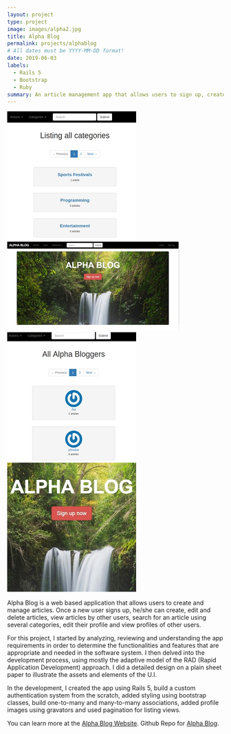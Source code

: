 ```yaml
---
layout: project
type: project
image: images/alpha2.jpg
title: Alpha Blog
permalink: projects/alphablog
# All dates must be YYYY-MM-DD format!
date: 2019-06-03
labels:
  - Rails 5
  - Bootstrap
  - Ruby
summary: An article management app that allows users to sign up, create and publish articles.
---
```


<div class="ui small rounded images">
  <img class="ui image" src="../images/alpha3.jpg">
  <img class="ui image" src="../images/alpha.jpg">
  <img class="ui image" src="../images/alpha4.jpg">
  <img class="ui image" src="../images/alpha2.jpg">
</div>

Alpha Blog is a web based application that allows users to create and manage articles. Once a new user signs up, he/she can create, edit and delete articles, view articles by other users, search for an article using several categories, edit their profile and view profiles of other users. 

For this project, I started by analyzing, reviewing and understanding the app requirements in order to determine the functionalities and features that are appropriate and needed in the software system. I then delved into the development process, using mostly the adaptive model of the RAD (Rapid Application Development) approach. I did a detailed design on a plain sheet paper to illustrate the assets and elements of the U.I.

In the development, I created the app using Rails 5, build a custom authentication system from the scratch, added styling using bootstrap classes, build one-to-many and many-to-many associations, added profile images using gravators and used pagination for listing views.

You can learn more at the [Alpha Blog Website](https://alpha-blog-mantoss.herokuapp.com).
Github Repo for [Alpha Blog](https://github.com/PJMantoss/alpha_blog).




